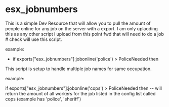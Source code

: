 # esx_jobnumbers

This is a simple Dev Resource that will allow you to pull the amount of people online for any job on the server with a export.  I am only uplaoding this as any other script i upload from this point fwd that will need to do a job # check will use this script.


example: 

- if  exports["esx_jobnumbers"]:jobonline('police') > PoliceNeeded then


This script is setup to handle multiple job names for same occupation.

example:

if  exports["esx_jobnumbers"]:jobonline('cops') > PoliceNeeded then  -- will return the amount of all workers for the job listed in the config list called cops (example has  'police', 'sheriff')


